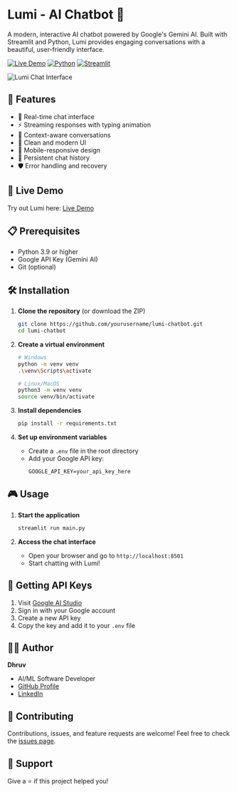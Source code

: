 # Lumi - AI Chatbot 🤖

A modern, interactive AI chatbot powered by Google's Gemini AI. Built with Streamlit and Python, Lumi provides engaging conversations with a beautiful, user-friendly interface.

[![Live Demo](https://img.shields.io/badge/Live%20Demo-Visit%20Site-blue)](https://lumi-chatbot-5dfo.onrender.com)
[![Python](https://img.shields.io/badge/Python-3.9%2B-blue)](https://www.python.org/downloads/)
[![Streamlit](https://img.shields.io/badge/Streamlit-1.28%2B-red)](https://streamlit.io/)

![Lumi Chat Interface](https://github.com/DhruvKanzaria/Simple-ChatBot/blob/b478820cad0e62b1dd45577ad6e8b21ce0d077a9/Screenshot.png) <!-- Add your screenshot URL here -->

## 🌟 Features

- 💬 Real-time chat interface
- ⚡ Streaming responses with typing animation
- 🧠 Context-aware conversations
- 🎨 Clean and modern UI
- 📱 Mobile-responsive design
- 🔄 Persistent chat history
- 🛡️ Error handling and recovery

## 🚀 Live Demo

Try out Lumi here: [Live Demo](https://lumi-chatbot-5dfo.onrender.com)

## 📋 Prerequisites

- Python 3.9 or higher
- Google API Key (Gemini AI)
- Git (optional)

## 🛠️ Installation

1. **Clone the repository** (or download the ZIP)
   ```bash
   git clone https://github.com/yourusername/lumi-chatbot.git
   cd lumi-chatbot
   ```

2. **Create a virtual environment**
   ```bash
   # Windows
   python -m venv venv
   .\venv\Scripts\activate

   # Linux/MacOS
   python3 -m venv venv
   source venv/bin/activate
   ```

3. **Install dependencies**
   ```bash
   pip install -r requirements.txt
   ```

4. **Set up environment variables**
   - Create a `.env` file in the root directory
   - Add your Google API key:
     ```
     GOOGLE_API_KEY=your_api_key_here
     ```

## 🎮 Usage

1. **Start the application**
   ```bash
   streamlit run main.py
   ```

2. **Access the chat interface**
   - Open your browser and go to `http://localhost:8501`
   - Start chatting with Lumi!

## 🔑 Getting API Keys

1. Visit [Google AI Studio](https://makersuite.google.com/app/apikey)
2. Sign in with your Google account
3. Create a new API key
4. Copy the key and add it to your `.env` file

## 👨‍💻 Author

**Dhruv**
- AI/ML Software Developer
- [GitHub Profile](https://github.com/DhruvKanzaria)
- [LinkedIn](https://www.linkedin.com/in/dhruv-kanzaria/)

## 🤝 Contributing

Contributions, issues, and feature requests are welcome! Feel free to check the [issues page](https://github.com/DhruvKanzaria/Lumi-ChatBot/issues).

## 💖 Support

Give a ⭐️ if this project helped you!